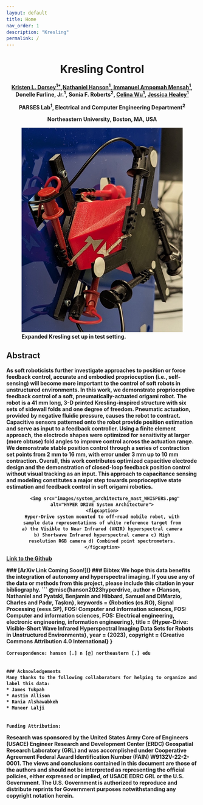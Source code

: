 ```yaml
---
layout: default
title: Home
nav_order: 1
description: "Kresling"
permalink: /
---
```



<html lang="en-US">
<head>
  <meta charset="UTF-8">
  <meta name="viewpoint" content="width=device-width, initial-scale=1.0">
  <!--<link rel="stylesheet" href="style.css"> -->
  <title><b>Kresling</b> Control </title>
</head>
<body>
  <div class="header-adder">
    <div class="title_set">
      <h1 style="text-align: center;"><strong>Kresling</strong> Control
      </h1>
    </div>
    <div class="names">
      <p style="text-align: center;"><strong><a href="http://www.kristendorsey.com/">Kristen L. Dorsey<sup>1*</sup></a>,<a href="https://nhansion.io">Nathaniel Hanson<sup>1</sup></a>,<a href="https://www.linkedin.com/in/immanuelampomah/"> Immanuel Ampomah Mensah<sup>1</sup></a>, Donelle Furline, Jr.<sup>1</sup>, Sonia F. Roberts<sup>2</sup>, <a href="https://www.linkedin.com/in/ashwu-0/">Celina Wu<sup>1</sup></a>, <a href="https://www.jesshealey.net/">Jessica Healey<sup>1</sup></a></strong></p>
      <p style="text-align: center;"><strong>PARSES Lab<sup>1</sup>, Electrical and Computer Engineering Department<sup>2</sup>
      <p style="text-align: center;"><strong>Northeastern University, Boston, MA, USA</strong></p>
      </div>
  </div>

  <div>
    <div style="position:relative;padding-top:0%;">
      <figure>
      <img src="images/test_seutp.jpg" alt="Kresling in test set up">
        <figcaption>
            Expanded Kresling set up in test setting.
        </figcaption>
  </figure>
    </div>
  </div>
  <h2>Abstract</h2>
  <p>As soft roboticists further investigate approaches
to position or force feedback control, accurate and embodied
proprioception (i.e., self-sensing) will become more important
to the control of soft robots in unstructured environments.
In this work, we demonstrate proprioceptive feedback control
of a soft, pneumatically-actuated origami robot. The robot
is a 41 mm long, 3-D printed Kresling-inspired structure
with six sets of sidewall folds and one degree of freedom.
Pneumatic actuation, provided by negative fluidic pressure,
causes the robot to contract. Capacitive sensors patterned onto
the robot provide position estimation and serve as input to
a feedback controller. Using a finite element approach, the
electrode shapes were optimized for sensitivity at larger (more
obtuse) fold angles to improve control across the actuation
range. We demonstrate stable position control through a series
of contraction set points from 2 mm to 16 mm, with error under
3 mm up to 10 mm contraction. Overall, this work contributes
optimized capacitive electrode design and the demonstration of
closed-loop feedback position control without visual tracking as
an input. This approach to capacitance sensing and modeling
constitutes a major step towards proprioceptive state estimation and feedback control in soft origami robotics.
  </p>
 
<div style="text-align: center;">
  <figure>
  
      <img src="images/system_architecture_mast_WHISPERS.png" alt="HYPER DRIVE System Architecture">
    <figcaption>
    Hyper-Drive system mounted to off-road mobile robot, with sample data representations of white reference target from a) the Visible to Near Infrared (VNIR) hyperspectral camera b) Shortwave Infrared hyperspectral camera c) High resolution RGB camera d) Combined point spectrometers.
    </figcaption>
  </figure>
</div>

  <p>
    <a href="https://github.com/PARSES-Lab/kresling_control/tree/main">Link to the Github</a>
  </p>
</body>
</html>
### [ArXiv Link Coming Soon!]()
### Bibtex
We hope this data benefits the integration of autonomy and hyperspectral imaging. If you use any of the data or methods from this project, please include this citation in your bibliography.
 ```
@misc{hanson2023hyperdrive,
  author = {Hanson, Nathaniel and Pyatski, Benjamin and Hibbard, Samuel and DiMarzio, Charles and Padır, Taşkın},
  keywords = {Robotics (cs.RO), Signal Processing (eess.SP), FOS: Computer and information sciences, FOS: Computer and information sciences, FOS: Electrical engineering, electronic engineering, information engineering},
  title = {Hyper-Drive: Visible-Short Wave Infrared Hyperspectral Imaging Data Sets for Robots in Unstructured Environments},
  year = {2023},
  copyright = {Creative Commons Attribution 4.0 International}
}

```
Correspondence: hanson [.] n [@] northeastern [.] edu


### Acknowledgements
Many thanks to the following collaborators for helping to organize and label this data:
* James Tukpah
* Austin Allison
* Rania Alshawabkeh
* Muneer Lalji


Funding Attribution:
```
Research was sponsored by the United States Army Core of Engineers (USACE) Engineer Research and Development Center (ERDC)
Geospatial Research Laboratory (GRL) and was accomplished under 
Cooperative Agreement Federal Award Identification Number (FAIN) W9132V-22-2-0001. 
The views and conclusions contained in this document are those of the authors 
and should not be interpreted as representing the official policies, either expressed or implied,
of USACE EDRC GRL or the U.S. Government. The U.S. Government is authorized to reproduce and distribute reprints for Government purposes notwithstanding any copyright notation herein.
```
